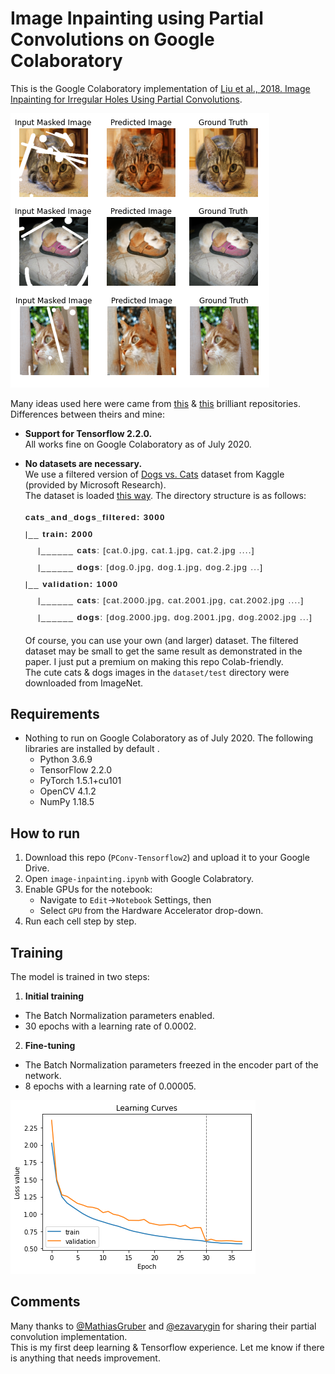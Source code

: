 # Image Inpainting using Partial Convolutions on Google Colaboratory
This is the Google Colaboratory implementation of [Liu et al., 2018. Image Inpainting for Irregular Holes Using Partial Convolutions](https://arxiv.org/abs/1804.07723).

![Example_01](result_images/result_01.png?raw=true "Example_01")  
  
Many ideas used here were came from [this](https://github.com/MathiasGruber/PConv-Keras) & [this](https://github.com/ezavarygin/PConv2D_Keras) brilliant repositories.  
Differences between theirs and mine:  
  - **Support for Tensorflow 2.2.0.**  
    All works fine on Google Colaboratory as of July 2020.  
  - **No datasets are necessary.**  
    We use a filtered version of <a href="https://www.kaggle.com/c/dogs-vs-cats/data" target="_blank">Dogs vs. Cats</a> dataset from Kaggle (provided by Microsoft Research).  
    The dataset is loaded <a href="https://www.kaggle.com/c/dogs-vs-cats/data" target="_blank">this way</a>. The directory structure is as follows:    
    <pre style="font-size: 10.0pt; font-family: Arial; line-height: 2; letter-spacing: 1.0pt;" >
    <b>cats_and_dogs_filtered: 3000</b>  
    |__ <b>train: 2000</b>  
        |______ <b>cats</b>: [cat.0.jpg, cat.1.jpg, cat.2.jpg ....]  
        |______ <b>dogs</b>: [dog.0.jpg, dog.1.jpg, dog.2.jpg ...]  
    |__ <b>validation: 1000</b>  
        |______ <b>cats</b>: [cat.2000.jpg, cat.2001.jpg, cat.2002.jpg ....]  
        |______ <b>dogs</b>: [dog.2000.jpg, dog.2001.jpg, dog.2002.jpg ...]  
    </pre>  

    Of course, you can use your own (and larger) dataset. The filtered dataset may be small to get the same result as demonstrated in the paper. I just put a premium on making this repo Colab-friendly.  
    The cute cats & dogs images in the `dataset/test` directory were downloaded from ImageNet.  
## Requirements
- Nothing to run on Google Colaboratory as of July 2020. The following libraries are installed by default .  
    - Python 3.6.9
    - TensorFlow 2.2.0
    - PyTorch 1.5.1+cu101
    - OpenCV 4.1.2
    - NumPy 1.18.5
## How to run
1. Download this repo (`PConv-Tensorflow2`) and upload it to your Google Drive.  
2. Open `image-inpainting.ipynb` with Google Colabratory.  
3. Enable GPUs for the notebook:  
    - Navigate to `Edit`→`Notebook` Settings, then  
    - Select `GPU` from the Hardware Accelerator drop-down.  
4. Run each cell step by step.  
## Training
The model is trained in two steps:  
1. **Initial training**
  - The Batch Normalization parameters enabled.
  - 30 epochs with a learning rate of 0.0002.  
2. **Fine-tuning**  
  - The Batch Normalization parameters freezed in the encoder part of the network.
  - 8 epochs with a learning rate of 0.00005.
  
![Example_04](result_images/result_04.png?raw=true "Example_04")
## Comments
Many thanks to [@MathiasGruber](https://github.com/MathiasGruber) and [@ezavarygin](https://github.com/ezavarygin) for sharing their partial convolution implementation.  
This is my first deep learning & Tensorflow experience. Let me know if there is anything that needs improvement.  
